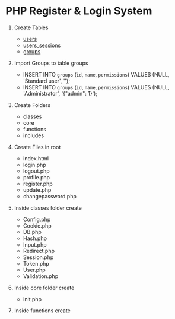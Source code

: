 # PHP Register & Login System

1. Create Tables

   - [users](sql/database_template/users.sql)
   - [users_sessions](sql/database_template/users_sessions.sql)
   - [groups](sql/database_template/groups.sql)

2. Import Groups to table groups

   - INSERT INTO `groups` (`id`, `name`, `permissions`) VALUES (NULL, 'Standard user', '');
   - INSERT INTO `groups` (`id`, `name`, `permissions`) VALUES (NULL, 'Administrator', '{"admin": 1}');

3. Create Folders

   - classes
   - core
   - functions
   - includes

4. Create Files in root

   - index.html
   - login.php
   - logout.php
   - profile.php
   - register.php
   - update.php
   - changepassword.php

5. Inside classes folder create

   - Config.php
   - Cookie.php
   - DB.php
   - Hash.php
   - Input.php
   - Redirect.php
   - Session.php
   - Token.php
   - User.php
   - Validation.php

6. Inside core folder create

   - init.php

7. Inside functions create

